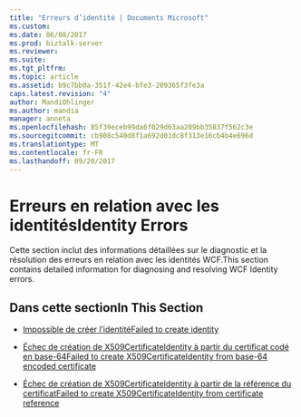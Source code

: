 ```yaml
---
title: "Erreurs d’identité | Documents Microsoft"
ms.custom: 
ms.date: 06/08/2017
ms.prod: biztalk-server
ms.reviewer: 
ms.suite: 
ms.tgt_pltfrm: 
ms.topic: article
ms.assetid: b9c7bb0a-351f-42e4-bfe3-209365f3fe3a
caps.latest.revision: "4"
author: MandiOhlinger
ms.author: mandia
manager: anneta
ms.openlocfilehash: 85f39eceb99da6f029d63aa209bb35837f562c3e
ms.sourcegitcommit: cb908c540d8f1a692d01dc8f313e16cb4b4e696d
ms.translationtype: MT
ms.contentlocale: fr-FR
ms.lasthandoff: 09/20/2017
---
```

# <a name="identity-errors"></a><span data-ttu-id="829f2-102">Erreurs en relation avec les identités</span><span class="sxs-lookup"><span data-stu-id="829f2-102">Identity Errors</span></span>
<span data-ttu-id="829f2-103">Cette section inclut des informations détaillées sur le diagnostic et la résolution des erreurs en relation avec les identités WCF.</span><span class="sxs-lookup"><span data-stu-id="829f2-103">This section contains detailed information for diagnosing and resolving WCF Identity errors.</span></span>  
  
## <a name="in-this-section"></a><span data-ttu-id="829f2-104">Dans cette section</span><span class="sxs-lookup"><span data-stu-id="829f2-104">In This Section</span></span>  
  
-   [<span data-ttu-id="829f2-105">Impossible de créer l’identité</span><span class="sxs-lookup"><span data-stu-id="829f2-105">Failed to create identity</span></span>](../core/failed-to-create-identity.md)  
  
-   [<span data-ttu-id="829f2-106">Échec de création de X509CertificateIdentity à partir du certificat codé en base-64</span><span class="sxs-lookup"><span data-stu-id="829f2-106">Failed to create X509CertificateIdentity from base-64 encoded certificate</span></span>](../core/failed-to-create-x509certificateidentity-from-base-64-encoded-certificate.md)  
  
-   [<span data-ttu-id="829f2-107">Échec de création de X509CertificateIdentity à partir de la référence du certificat</span><span class="sxs-lookup"><span data-stu-id="829f2-107">Failed to create X509CertificateIdentity from certificate reference</span></span>](../core/failed-to-create-x509certificateidentity-from-certificate-reference.md)
